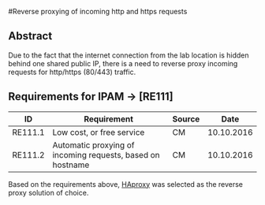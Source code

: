 #Reverse proxying of incoming http and https requests

## Abstract

Due to the fact that the internet connection from the lab location is hidden behind one shared public IP, there is a need to reverse proxy incoming requests for http/https (80/443) traffic.


## Requirements for IPAM -> [RE111]
|ID|Requirement|Source|Date|
|---|---|---|---|
|RE111.1|Low cost, or free service|CM|10.10.2016
|RE111.2|Automatic proxying of incoming requests, based on hostname|CM|10.10.2016


Based on the requirements above, [HAproxy] was selected as the reverse proxy  solution of choice.


[HAProxy]:http://www.haproxy.org
